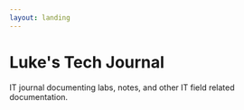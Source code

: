 ```yaml
---
layout: landing
---
```


# Luke's Tech Journal

IT journal documenting labs, notes, and other IT field related documentation.
